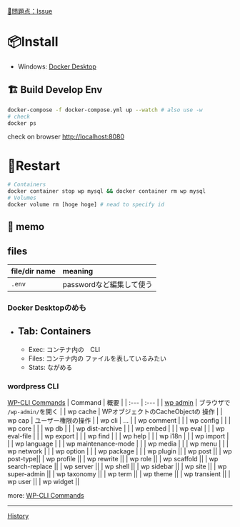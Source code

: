[:bug:問題点：Issue](https://github.com/users/ka2yuki/projects/10)  
# 📦Install
- Windows: [Docker Desktop](https://docs.docker.com/desktop/setup/install/windows-install/)

## :building_construction: Build Develop Env
```sh
docker-compose -f docker-compose.yml up --watch # also use -w
# check 
docker ps
```
check on browser [http://localhost:8080](http://localhost:8080)

# :arrows_counterclockwise:Restart
```sh
# Containers
docker container stop wp mysql && docker container rm wp mysql
# Volumes
docker volume rm [hoge hoge] # nead to specify id
```


## :pencil: memo
## files

| file/dir name | meaning |
| :- | :- |
|`.env`| passwordなど編集して使う |

### Docker Desktopのめも

-  Tab: Containers
   -  
   -  Exec: コンテナ内の　CLI
   -  Files: コンテナ内の ファイルを表しているみたい
   -  Stats: ながめる

### wordpress CLI
[WP-CLI Commands](https://developer.wordpress.org/cli/commands/)
| Command | 概要 |
| :--- | :--- |
| [wp admin](https://developer.wordpress.org/cli/commands/admin/) | ブラウザで `/wp-admin/`を開く |
| wp cache | WPオブジェクトのCacheObjectの 操作 |
| wp cap | ユーザー権限の操作 |
| wp cli | ... |
| wp comment | |
| wp config |  |
| wp core |  |
| wp db |  |
| wp dist-archive |  |
| wp embed | |
| wp eval | |
| wp eval-file | |
| wp export | |
| wp find | |
| wp help | |
| wp i18n | |
| wp import | |
| wp language | |
| wp maintenance-mode | |
| wp media | |
| wp menu | |
| wp network | |
| wp option | |
| wp package | |
| wp plugin ||
| wp post ||
| wp post-type||
| wp profile ||
| wp rewrite ||
| wp role ||
| wp scaffold ||
| wp search-replace ||
| wp server ||
| wp shell ||
| wp sidebar ||
| wp site ||
| wp super-admin ||
| wp taxonomy ||
| wp term ||
| wp theme ||
| wp transient ||
| wp user ||
| wp widget ||

more: [WP-CLI Commands](https://developer.wordpress.org/cli/commands/)

---
[History](https://github.com/ka2yuki/docker_wp/commits/master/)

